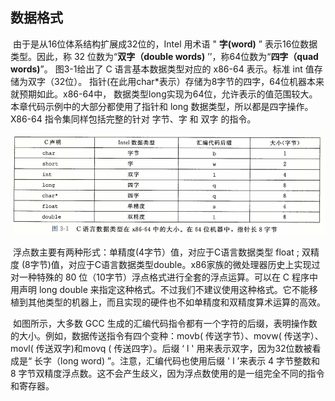 ## 数据格式

​		由于是从16位体系结构扩展成32位的，Intel 用术语 " **字(word)** ” 表示16位数据类型。因此，称 32 位数为“**双字（double words)** ’’，称64位数为“**四字（quad words)**”。 图3-1给出了 C 语言基本数据类型对应的 x86-64 表示。标准 int 值存储为双字（32位）。 指针(在此用char*表示）存储为8字节的四字，64位机器本来就预期如此。x86-64中， 数据类型long实现为64位，允许表示的值范围较大。本章代码示例中的大部分都使用了指针和 long 数据类型，所以都是四字操作。X86-64 指令集同样包括完整的针对 字节、字 和 双字 的指令。

![03C语言数据类型在X86-64中的大小](./markdownimage/03C语言数据类型在X86-64中的大小.png)

​		浮点数主要有两种形式：单精度(4字节）值，对应于C语言数据类型 float ; 双精度 (8字节)值，对应于C语言数据类型double。x86家族的微处理器历史上实现过对一种特殊的 80 位（10字节）浮点格式进行全套的浮点运算。可以在 C 程序中用声明 long double 来指定这种格式。不过我们不建议使用这种格式。它不能移植到其他类型的机器上，而且实现的硬件也不如单精度和双精度算术运算的高效。

​		如图所示，大多数 GCC 生成的汇编代码指令都有一个字符的后缀，表明操作数的大小。例如，数据传送指令有四个变种：movb( 传送字节）、movw( 传送字）、movl( 传送双字)和movq ( 传送四字）。后缀 ‘ l ' 用来表示双字，因为32位数被看成是“ 长字（long word) ”。注意，汇编代码也使用后缀 ' l ’来表示 4 字节整数和 8 字节双精度浮点数。这不会产生歧义，因为浮点数使用的是一组完全不同的指令和寄存器。